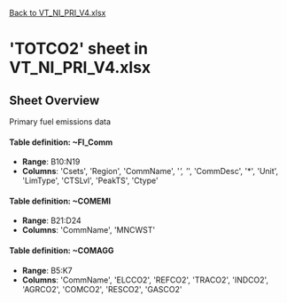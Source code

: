 [Back to VT_NI_PRI_V4.xlsx](README.md)

# 'TOTCO2' sheet in VT_NI_PRI_V4.xlsx

## Sheet Overview

Primary fuel emissions data

#### Table definition: ~FI_Comm
- **Range**: B10:N19
- **Columns**: 'Csets', 'Region', 'CommName', '*', '*', 'CommDesc', '*', 'Unit', 'LimType', 'CTSLvl', 'PeakTS', 'Ctype'

#### Table definition: ~COMEMI
- **Range**: B21:D24
- **Columns**: 'CommName', 'MNCWST'

#### Table definition: ~COMAGG
- **Range**: B5:K7
- **Columns**: 'CommName', 'ELCCO2', 'REFCO2', 'TRACO2', 'INDCO2', 'AGRCO2', 'COMCO2', 'RESCO2', 'GASCO2'

